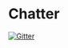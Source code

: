 # Chatter

[![Gitter](https://badges.gitter.im/ChatterUTCReading/Lobby.svg)](https://gitter.im/ChatterUTCReading/Lobby?utm_source=badge&utm_medium=badge&utm_campaign=pr-badge&utm_content=badge)